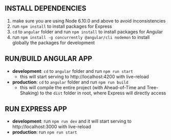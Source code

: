 ## INSTALL DEPENDENCIES
1. make sure you are using Node 6.10.0 and above to avoid inconsistencies
2. run `npm install` to install packages for Express
3. `cd` to `angular` folder and run `npm install` to install packages for Angular
4. run `npm install -g concurrently @angular/cli nodemon` to install globally the packages for development

## RUN/BUILD ANGULAR APP
- **development**: `cd` to `angular` folder and run `npm run start`
  - this will start serving to http://localhost:4200 with live-reload
- **production**: `cd` to `angular` folder and run `npm run build`
  - this will compile the entire project (with Ahead-of-Time and Tree-Shaking) to the `dist` folder in root, where Express will directly access

## RUN EXPRESS APP
- **development**: run `npm run dev` and it will start serving to http://localhost:3000 with live-reload
- **production**: run `npm run start`
